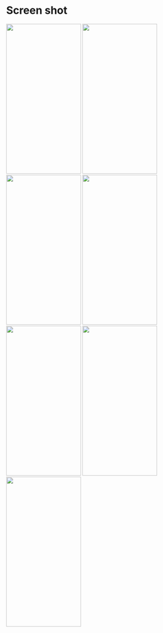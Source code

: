 # Screen shot


<img src = "https://user-images.githubusercontent.com/53982895/128647935-3c2495f3-7eb4-42b2-a1a9-31d4b23d7ed5.png" width = "200" height = "400">  <img src = "https://user-images.githubusercontent.com/53982895/128647959-cb6afc38-2052-404b-8716-6d9131b34df9.png" width = "200" height = "400">
<img src = "https://user-images.githubusercontent.com/53982895/128647909-698b5470-cdab-4c1b-92fa-0221d36a5b4a.png" width = "200" height = "400">  <img src = "https://user-images.githubusercontent.com/53982895/128647921-01570e61-e1eb-409e-b3b2-13ce7fb43624.png" width = "200" height = "400">
<img src = "https://user-images.githubusercontent.com/53982895/128647922-4bbe79b4-f0da-4952-8c06-90bbca8204da.png" width = "200" height = "400">  <img src = "https://user-images.githubusercontent.com/53982895/128647923-35b98f96-2e56-4f75-bb1c-cb637d71c510.png" width = "200" height = "400">
<img src = "https://user-images.githubusercontent.com/53982895/128647960-54aaa669-fdcb-4e12-a154-bd0afe0b26df.png" width = "200" height = "400">

